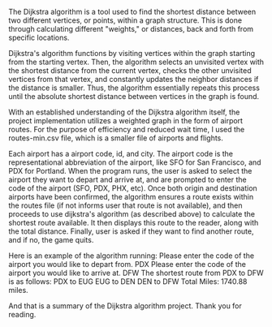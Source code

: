 The Dijkstra algorithm is a tool used to find the shortest distance between two different vertices, or points, within a graph structure. This is done through calculating different "weights," or distances, back and forth from specific locations. 

Dijkstra's algorithm functions by visiting vertices within the graph starting from the starting vertex. Then, the algorithm selects an unvisited vertex with the shortest distance from the current vertex, checks the other unvisited vertices from that vertex, and constantly updates the neighbor distances if the distance is smaller. Thus, the algorithm essentially repeats this process until the absolute shortest distance between vertices in the graph is found. 

With an established understanding of the Dijkstra algorithm itself, the project implementation utilizes a weighted graph in the form of airport routes. For the purpose of efficiency and reduced wait time, I used the routes-min.csv file, which is a smaller file of airports and flights. 

Each airport has a airport code, id, and city. The airport code is the representational abbreviation of the airport, like SFO for San Francisco, and PDX for Portland. When the program runs, the user is asked to select the airport they want to depart and arrive at, and are prompted to enter the code of the airport (SFO, PDX, PHX, etc). Once both origin and destination airports have been confirmed, the algorithm ensures a route exists within the routes file (if not informs user that route is not available), and then proceeds to use dijkstra's algorithm (as described above) to calculate the shortest route available. It then displays this route to the reader, along with the total distance. Finally, user is asked if they want to find another route, and if no, the game quits. 

Here is an example of the algorithm running: 
Please enter the code of the airport you would like to depart from. PDX
Please enter the code of the airport you would like to arrive at. DFW
The shortest route from PDX to DFW is as follows: 
PDX to EUG
EUG to DEN
DEN to DFW
Total Miles: 1740.88 miles.

And that is a summary of the Dijkstra algorithm project. Thank you for reading. 

